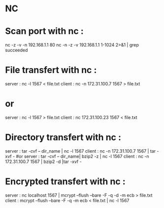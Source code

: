 NC
==

# Scan port with nc :
nc -z -v -n 192.168.1.1 80
nc -n -z -v 192.168.1.1 1-1024 2>&1 | grep succeeded

# File transfert with nc :
server : nc -l 1567 < file.txt
client : nc -n 172.31.100.7 1567 > file.txt
# or
server : nc -l 1567 > file.txt
client : nc 172.31.100.23 1567 < file.txt

# Directory transfert with nc :
server : tar -cvf – dir_name | nc -l 1567
client : nc -n 172.31.100.7 1567 | tar -xvf -
#or
server : tar -cvf – dir_name| bzip2 -z | nc -l 1567
client : nc -n 172.31.100.7 1567 | bzip2 -d |tar -xvf -

# Encrypted transfert with nc :
server : nc localhost 1567 | mcrypt –flush –bare -F -q -d -m ecb > file.txt
client : mcrypt –flush –bare -F -q -m ecb < file.txt | nc -l 1567
